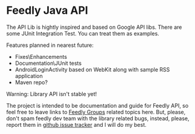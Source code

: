 Feedly Java API
==========

The API Lib is hightly inspired and based on Google API libs.
There are some JUnit Integration Test. You can treat them as examples.

Features planned in nearest future:
* Fixes\Enhancements
* Documentation\JUnit tests
* AndroidLoginActivity based on WebKit along with sample RSS application
* Maven repo?

Warning: Library API isn't stable yet!

The project is intended to be documentation and guide for Feedly API, so feel free to leave links to [Feedly Groups] related topics here. But, please, don't spam feedly dev team with the library related bugs, instead, please, report them in [github issue tracker] and I will do my best.

[Feedly Groups]:https://groups.google.com/forum/?fromgroups=#!forum/feedly-cloud
[github issue tracker]:https://github.com/bademux/feedly-api/issues